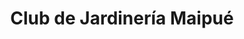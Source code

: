---
title: "Club de Jardinería Maipué"
url: /cipolletti/club-de-jardineria-maipue/
shop: Garten-Center
---